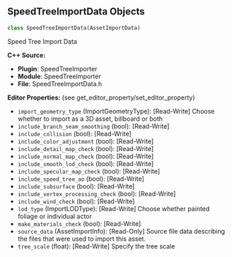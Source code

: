 ## SpeedTreeImportData Objects

```python
class SpeedTreeImportData(AssetImportData)
```

Speed Tree Import Data

**C++ Source:**

- **Plugin**: SpeedTreeImporter
- **Module**: SpeedTreeImporter
- **File**: SpeedTreeImportData.h

**Editor Properties:** (see get_editor_property/set_editor_property)

- ``import_geometry_type`` (ImportGeometryType):  [Read-Write] Choose whether to import as a 3D asset, billboard or both
- ``include_branch_seam_smoothing`` (bool):  [Read-Write]
- ``include_collision`` (bool):  [Read-Write]
- ``include_color_adjustment`` (bool):  [Read-Write]
- ``include_detail_map_check`` (bool):  [Read-Write]
- ``include_normal_map_check`` (bool):  [Read-Write]
- ``include_smooth_lod_check`` (bool):  [Read-Write]
- ``include_specular_map_check`` (bool):  [Read-Write]
- ``include_speed_tree_ao`` (bool):  [Read-Write]
- ``include_subsurface`` (bool):  [Read-Write]
- ``include_vertex_processing_check`` (bool):  [Read-Write]
- ``include_wind_check`` (bool):  [Read-Write]
- ``lod_type`` (ImportLODType):  [Read-Write] Choose whether painted foliage or individual actor
- ``make_materials_check`` (bool):  [Read-Write]
- ``source_data`` (AssetImportInfo):  [Read-Only] Source file data describing the files that were used to import this asset.
- ``tree_scale`` (float):  [Read-Write] Specify the tree scale

<a id="unreal.WidgetPreview"></a>